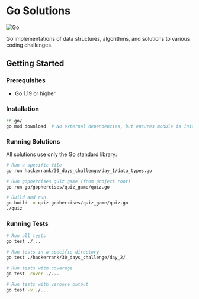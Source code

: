 # Go Solutions

[![Go](https://img.shields.io/badge/go-1.19+-blue.svg)]()

Go implementations of data structures, algorithms, and solutions to various coding challenges.

## Getting Started

### Prerequisites

- Go 1.19 or higher

### Installation

```bash
cd go/
go mod download  # No external dependencies, but ensures module is initialized
```

### Running Solutions

All solutions use only the Go standard library:

```bash
# Run a specific file
go run hackerrank/30_days_challenge/day_1/data_types.go

# Run gophercises quiz game (from project root)
go run go/gophercises/quiz_game/quiz.go

# Build and run
go build -o quiz gophercises/quiz_game/quiz.go
./quiz
```

### Running Tests

```bash
# Run all tests
go test ./...

# Run tests in a specific directory
go test ./hackerrank/30_days_challenge/day_2/

# Run tests with coverage
go test -cover ./...

# Run tests with verbose output
go test -v ./...
```